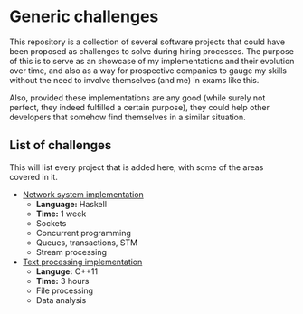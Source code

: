 # Generic challenges

This repository is a collection of several software projects that could have been proposed as challenges to solve during hiring processes. The purpose of this is to serve as an showcase of my implementations and their evolution over time, and also as a way for prospective companies to gauge my skills without the need to involve themselves (and me) in exams like this.

Also, provided these implementations are any good (while surely not perfect, they indeed fulfilled a certain purpose), they could help other developers that somehow find themselves in a similar situation.

## List of challenges

This will list every project that is added here, with some of the areas covered in it.

- [Network system implementation](./generic-system-implementation-haskell)
    - **Language:** Haskell
    - **Time:** 1 week
    - Sockets
    - Concurrent programming
    - Queues, transactions, STM
    - Stream processing
- [Text processing implementation](./text-processing-challenge-cpp)
    - **Languge:** C++11
    - **Time:** 3 hours
    - File processing
    - Data analysis
